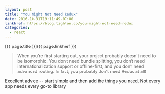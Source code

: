 ```yaml
---
layout: post
title: "You Might Not Need Redux"
date: 2016-10-31T19:11:49-07:00
linkhref: https://blog.tighten.co/you-might-not-need-redux
categories:
  - react
---
```



[{{ page.title }}]({{ page.linkhref }})

> When you’re first starting out, your project probably doesn’t need to be isomorphic. You don’t need bundle splitting, you don’t need internationalization support or offline-first, and you don’t need advanced routing. In fact, you probably don’t need Redux at all!

Excellent advice -- start simple and then add the things you need. Not every app needs every go-to library.

